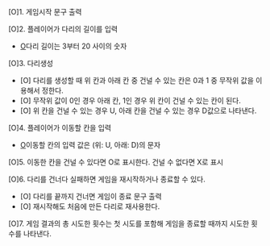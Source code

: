[O]1. 게임시작 문구 출력

[O]2. 플레이어가 다리의 길이를 입력
  - [O](예외처리)다리 길이는 3부터 20 사이의 숫자

[O]3. 다리생성
  - [O] 다리를 생성할 때 위 칸과 아래 칸 중 건널 수 있는 칸은 0과 1 중 무작위 값을 이용해서 정한다.
  - [O] 무작위 값이 0인 경우 아래 칸, 1인 경우 위 칸이 건널 수 있는 칸이 된다.
  - [O] 위 칸을 건널 수 있는 경우 U, 아래 칸을 건널 수 있는 경우 D값으로 나타낸다.

[O]4. 플레이어가 이동할 칸을 입력
  - [O](예외처리)이동할 칸의 입력 값은 (위: U, 아래: D)의 문자

[O]5. 이동한 칸을 건널 수 있다면 O로 표시한다. 건널 수 없다면 X로 표시

[O]6. 다리를 건너다 실패하면 게임을 재시작하거나 종료할 수 있다.
  - [O] 다리를 끝까지 건너면 게임이 종료 문구 출력
  - [O] 재시작해도 처음에 만든 다리로 재사용한다.

[O]7. 게임 결과의 총 시도한 횟수는 첫 시도를 포함해 게임을 종료할 때까지 시도한 횟수를 나타낸다.
